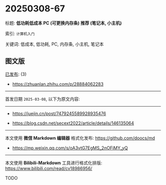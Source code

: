 # 20250308-67

标题:
**低功耗低成本 PC (可更换内存条) 推荐 (笔记本, 小主机)**

索引: `计算机入门`

关键词: 低成本, 低功耗, PC, 内存条, 小主机, 笔记本


## 图文版

[已发布](./a.md): (3)

+ <https://zhuanlan.zhihu.com/p/28884062283>

----

首发日期 `2025-03-08`, 以下为原文内容:

----

+ <https://juejin.cn/post/7479245589928935476>

+ <https://blog.csdn.net/secext2022/article/details/146135064>

----

本文使用 **微信 Markdown 编辑器** 格式化发布: <https://github.com/doocs/md>

+ <https://mp.weixin.qq.com/s/oA3vtG7EgMS_2nOFiMY_yQ>

----

本文使用 **Bilibili-Markdown** 工具进行格式化排版:
<https://www.bilibili.com/read/cv18986956/>

TODO

